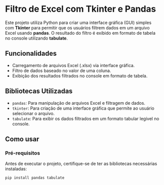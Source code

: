 # Filtro de Excel com Tkinter e Pandas

Este projeto utiliza Python para criar uma interface gráfica (GUI) simples com **Tkinter** para permitir que os usuários filtrem dados em um arquivo Excel usando **pandas**. O resultado do filtro é exibido em formato de tabela no console utilizando **tabulate**.

## Funcionalidades

- Carregamento de arquivos Excel (.xlsx) via interface gráfica.
- Filtro de dados baseado no valor de uma coluna.
- Exibição dos resultados filtrados no console em formato de tabela.

## Bibliotecas Utilizadas

- `pandas`: Para manipulação de arquivos Excel e filtragem de dados.
- `tkinter`: Para criação de uma interface gráfica que permite ao usuário selecionar o arquivo.
- `tabulate`: Para exibir os dados filtrados em um formato tabular legível no console.

## Como usar

### Pré-requisitos

Antes de executar o projeto, certifique-se de ter as bibliotecas necessárias instaladas:

```bash
pip install pandas tabulate
